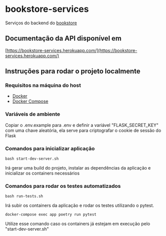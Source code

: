 # bookstore-services

Serviços do backend do [bookstore](https://github.com/victormt4/bookstore)

## Documentação da API disponível em

[https://bookstore-services.herokuapp.com/](https://bookstore-services.herokuapp.com/)

## Instruções para rodar o projeto localmente

### Requisitos na máquina do host

* [Docker](https://docs.docker.com/get-started/)
* [Docker Compose](https://docs.docker.com/compose/)

### Variáveis de ambiente

Copiar o .env.example para .env e definir a variável "FLASK_SECRET_KEY" com uma chave aleatória, ela serve para
criptografar o cookie de sessão do Flask

### Comandos para inicializar aplicação

`bash start-dev-server.sh`

Irá gerar uma build do projeto, instalar as dependências da aplicação e inicializar os containers necessários

### Comandos para rodar os testes automatizados

`bash run-tests.sh`

Irá subir os containers da aplicação e rodar os testes utilizando o pytest.

`docker-compose exec app poetry run pytest`

Utilize esse comando caso os containers já estejam em execução pelo "start-dev-server.sh"